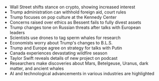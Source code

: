 - Wall Street shifts stance on crypto, showing increased interest
- Trump administration can withhold foreign aid, court rules
- Trump focuses on pop culture at the Kennedy Center
- Concerns raised over ethics as Bessent fails to fully divest assets
- Trump changes tone on Russian threats after talks with European leaders
- Scientists use drones to tag sperm whales for research
- Economists worry about Trump's changes to B.L.S.
- Trump and Europe agree on strategy for talks with Putin
- Canada experiences devastating wildfire season
- Taylor Swift reveals details of new project on podcast
- Researchers make discoveries about Mars, Betelgeuse, Uranus, dark matter, and ancient whales
- AI and technological advancements in various industries are highlighted